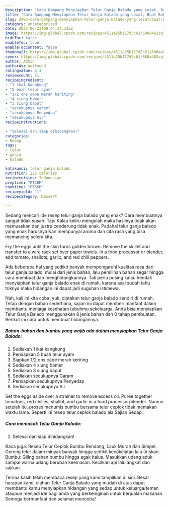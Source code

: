 ```yaml
---
description: "Cara Gampang Menyiapkan Telur Ganja Balado yang Lezat, Buat Buka Puasa Bikin Ngiler"
title: "Cara Gampang Menyiapkan Telur Ganja Balado yang Lezat, Buat Buka Puasa Bikin Ngiler"
slug: 2483-cara-gampang-menyiapkan-telur-ganja-balado-yang-lezat-buat-buka-puasa-bikin-ngiler
category: Uncategorized
date: 2022-06-23T08:44:37.335Z
image: https://img-global.cpcdn.com/recipes/4511a25b117d5c61/680x482cq70/telur-ganja-balado-foto-resep-utama.jpg
hideToc: false
enableToc: true
enableTocContent: false
thumbnail: https://img-global.cpcdn.com/recipes/4511a25b117d5c61/680x482cq70/telur-ganja-balado-foto-resep-utama.jpg
cover: https://img-global.cpcdn.com/recipes/4511a25b117d5c61/680x482cq70/telur-ganja-balado-foto-resep-utama.jpg
author: Admin
authorAv: notfound
ratingvalue: 3.3
reviewcount: 21
recipeingredient:
- "1 ikat kangkung"
- "5 buah telur ayam"
- "1/2 ons cabe merah keriting"
- "4 siung bamer"
- "3 siung baput"
- "secukupnya Garam"
- "secukupnya Penyedap"
- "secukupnya Air"
recipeinstructions:

- "Selesai dan siap dihidangkan!"
categories:
- Resep
tags:
- telur
- ganja
- balado

katakunci: telur ganja balado 
nutrition: 226 calories
recipecuisine: Indonesian
preptime: "PT26M"
cooktime: "PT36M"
recipeyield: "1"
recipecategory: Dessert

---
```



Sedang mencari ide resep telur ganja balado yang enak? Cara membuatnya sangat tidak susah. Tapi Kalau keliru mengolah maka hasilnya tidak akan memuaskan dan justru cenderung tidak enak. Padahal telur ganja balado yang enak harusnya Kan mempunyai aroma dan cita rasa yang bisa memancing selera kita.


Fry the eggs until the skin turns golden brown. Remove the skillet and transfer to a wire rack set over paper towels. In a food processor or blender, add tomato, shallots, garlic, and red chili peppers.

Ada beberapa hal yang sedikit banyak mempengaruhi kualitas rasa dari telur ganja balado, mulai dari jenis bahan, lalu pemilihan bahan segar hingga cara membuat dan menghidangkannya. Tak perlu pusing kalau hendak menyiapkan telur ganja balado enak di rumah, karena asal sudah tahu triknya maka hidangan ini dapat jadi suguhan istimewa.


Nah, kali ini kita coba, yuk, ciptakan telur ganja balado sendiri di rumah. Tetap dengan bahan sederhana, sajian ini dapat memberi manfaat dalam membantu menjaga kesehatan tubuhmu sekeluarga. Anda bisa menyiapkan Telur Ganja Balado menggunakan 8 jenis bahan dan 0 tahap pembuatan. Berikut ini cara untuk membuat hidangannya.

<!--inarticleads1-->

##### Bahan-bahan dan bumbu yang wajib ada dalam menyiapkan Telur Ganja Balado:

1. Sediakan 1 ikat kangkung
1. Persiapkan 5 buah telur ayam
1. Siapkan 1/2 ons cabe merah keriting
1. Sediakan 4 siung bamer
1. Sediakan 3 siung baput
1. Sediakan secukupnya Garam
1. Persiapkan secukupnya Penyedap
1. Sediakan secukupnya Air


Set the eggs aside over a strainer to remove excess oil. Puree together tomatoes, red chilies, shallot, and garlic in a food processor/blender. Namun setelah itu, proses menumis bumbu bersama telur ceplok tidak memakan waktu lama. Seperti ini resep telur ceplok balado ala Sajian Sedap. 

<!--inarticleads2-->

##### Cara memasak Telur Ganja Balado:


1. Selesai dan siap dihidangkan!

Baca juga: Resep Telur Ceplok Bumbu Rendang, Lauk Murah dan Simpel. Goreng telur dalam minyak banyak hingga sedikit kecokelatan lalu tiriskan. Bumbu: Giling bahan bumbu hingga agak halus. Masukkan udang aduk sampai warna udang berubah keemasan. Kecilkan api lalu angkat dan sajikan. 

Terima kasih telah membaca resep yang kami tampilkan di sini. Besar harapan kami, olahan Telur Ganja Balado yang mudah di atas dapat membantu kamu menyiapkan hidangan yang sedap untuk keluarga/teman ataupun menjadi ide bagi anda yang berkeinginan untuk berjualan makanan. Semoga bermanfaat dan selamat mencoba!
